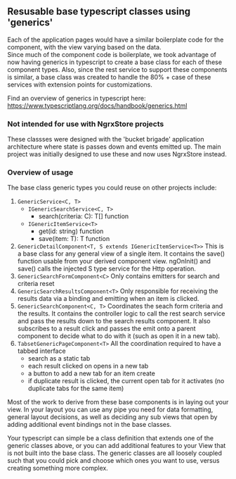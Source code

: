 ﻿## Resusable base typescript classes using 'generics'

Each of the application pages would have a similar boilerplate code for the component, with the view varying based on the data.  
Since much of the component code is boilerplate, we took advantage of now having generics in typescript to create a base 
class for each of these component types.  Also, since the rest service to support these components is similar, a base class 
was created to handle the 80% + case of these services with extension points for customizations.

Find an overview of generics in typescript here:
https://www.typescriptlang.org/docs/handbook/generics.html

### Not intended for use with NgrxStore projects

These classses were designed with the 'bucket brigade' application architecture where state is passes down and events emitted up.
The main project was initially designed to use these and now uses NgrxStore instead.

### Overview of usage

The base class generic types you could reuse on other projects include:

1. `GenericService<C, T>`
	* `IGenericSearchService<C, T>`
		- search(criteria: C): T[] function
	* `IGenericItemService<T>`
		- get(id: string) function
		- save(item: T): T function
2. `GenericDetailComponent<T, S extends IGenericItemService<T>>`
This is a base class for any general view of a single item.  It contains the save() function usable from your derived 
component view.  ngOnInit() and save() calls the injected S type service for the Http operation.
3. `GenericSearchFormComponent<C>`
Only contains emitters for search and criteria reset
4. `GenericSearchResultsComponent<T>`
Only responsible for receiving the results data via a binding and emitting when an item is clicked.
5. `GenericSearchComponent<C, T>`
Coordinates the seach form criteria and the results.
It contains the controller logic to call the rest search service and pass the results down to the search results component.
It also subscribes to a result click and passes the emit onto a parent component to decide what to do with it (such as open it in a new tab).
6. `TabsetGenericPageComponent<T>`
All the coordination required to have a tabbed interface 
	* search as a static tab
	* each result clicked on opens in a new tab
	* a button to add a new tab for an item create
	* if duplicate result is clicked, the current open tab for it activates (no duplicate tabs for the same item)

Most of the work to derive from these base components is in laying out your view.  In your layout you can use any pipe you need for data formatting,
general layout decisions, as well as deciding any sub views that open by adding additional event bindings not in the base classes.

Your typescript can simple be a class definition that extends one of the generic classes above, or you can add additional features to your View
that is not built into the base class.  The generic classes are all loosely coupled such that you could pick and choose which ones you want to use,
versus creating something more complex.

